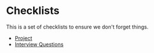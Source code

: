# Checklists

This is a set of checklists to ensure we don't forget things.

* [Project](Project-Checklist.md)
* [Interview Questions](Interview-Questions.md)

